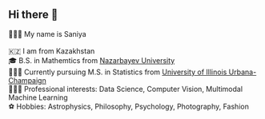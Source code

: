 ## Hi there 👋

🙋🏻‍♀️ My name is Saniya \
\
🇰🇿 I am from Kazakhstan \
🎓 B.S. in Mathemtics from [Nazarbayev University](https://nu.edu.kz/) \
👩🏻‍🎓 Currently pursuing M.S. in Statistics from [University of Illinois Urbana-Champaign](https://illinois.edu/) \
👩🏻‍💻 Professional interests: Data Science, Computer Vision, Multimodal Machine Learning \
⚽️ Hobbies: Astrophysics, Philosophy, Psychology, Photography, Fashion
